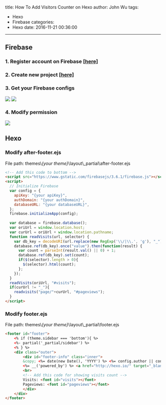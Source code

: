 title: How To Add Visitors Counter on Hexo
author: John Wu
tags:
  - Hexo
  - Firebase
categories:
  - Hexo
date: 2016-11-21 00:36:00
---
## Firebase
### 1. Register account on Firebase [[here]](https://firebase.google.com/)

### 2. Create new project [[here]](https://console.firebase.google.com/)

### 3. Get your Firebase configs
![](/images/pasted-2.png)
![](/images/pasted-3.png)

### 4. Modify permission
![](/images/pasted-4.png)

## Hexo
### Modify after-footer.ejs
File path: themes\\*{your theme}*\layout\\_partial\after-footer.ejs
```html
<!-- Add this code to bottom -->
<script src="https://www.gstatic.com/firebasejs/3.6.1/firebase.js"></script>
<script>
  // Initialize Firebase
  var config = {
    apiKey: "{your apiKey}",
    authDomain: "{your authDomain}",
    databaseURL: "{your databaseURL}",
  };
  firebase.initializeApp(config);
    
  var database = firebase.database();
  var oriUrl = window.location.host;
  var curUrl = oriUrl + window.location.pathname;
  function readVisits(url, selector) {
    var db_key = decodeURI(url.replace(new RegExp('\\/|\\.', 'g'), "_"));
    database.ref(db_key).once("value").then(function(result) {
      var count = parseInt(result.val() || 0) + 1;
      database.ref(db_key).set(count);
      if($(selector).length > 0){
        $(selector).html(count);
      };
    });
  }
  readVisits(oriUrl, "#visits");
  if(curUrl != "_"){
    readvisits("page/"+curUrl, "#pageviews");
  }
</script>
```
### Modify footer.ejs
File path: themes\\*{your theme}*\layout\\_partial\footer.ejs
```html
<footer id="footer">
	<% if (theme.sidebar === 'bottom'){ %>
	<%- partial('_partial/sidebar') %>
	<% } %>
	<div class="outer">
		<div id="footer-info" class="inner">
		&copy; <%= date(new Date(), 'YYYY') %> <%= config.author || config.title %><br>
		<%= __('powered_by') %> <a href="http://hexo.io/" target="_blank">Hexo</a>
		<br>
		<!-- Add this code for showing visits count -->
		Visits: <font id="visits"></font>
		Pageviews: <font id="pageviews"></font>
		</div>
	</div>
</footer>
```
